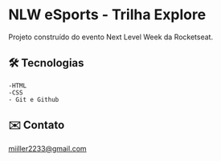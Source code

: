 # NLW eSports - Trilha Explore

Projeto construído do evento Next Level Week da Rocketseat.

## 🛠️ Tecnologias

    -HTML
    -CSS
    - Git e Github

## ✉️ Contato

miiller2233@gmail.com

